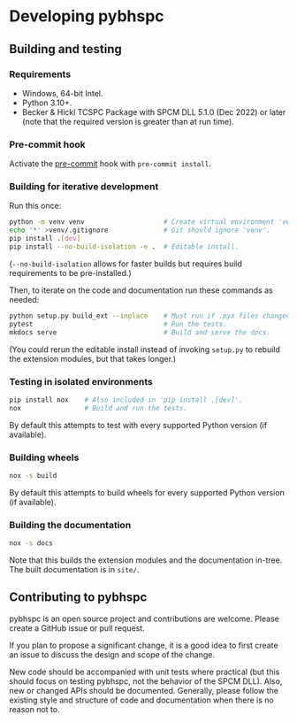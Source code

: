 <!--
This file is part of pybhspc
Copyright 2024 Board of Regents of the University of Wisconsin System
SPDX-License-Identifier: MIT
-->

# Developing pybhspc

## Building and testing

### Requirements

- Windows, 64-bit Intel.
- Python 3.10+.
- Becker & Hickl TCSPC Package with SPCM DLL 5.1.0 (Dec 2022) or later (note
  that the required version is greater than at run time).

### Pre-commit hook

Activate the [pre-commit](https://pre-commit.com/) hook with `pre-commit
install`.

### Building for iterative development

Run this once:

```sh
python -m venv venv                    # Create virtual environment 'venv'.
echo '*' >venv/.gitignore              # Git should ignore 'venv'.
pip install .[dev]
pip install --no-build-isolation -e .  # Editable install.
```

(`--no-build-isolation` allows for faster builds but requires build
requirements to be pre-installed.)

Then, to iterate on the code and documentation run these commands as needed:

```sh
python setup.py build_ext --inplace    # Must run if .pyx files changed.
pytest                                 # Run the tests.
mkdocs serve                           # Build and serve the docs.
```

(You could rerun the editable install instead of invoking `setup.py` to rebuild
the extension modules, but that takes longer.)

### Testing in isolated environments

```sh
pip install nox    # Also included in 'pip install .[dev]'.
nox                # Build and run the tests.
```

By default this attempts to test with every supported Python version (if
available).

### Building wheels

```sh
nox -s build
```

By default this attempts to build wheels for every supported Python version (if
available).

### Building the documentation

```sh
nox -s docs
```

Note that this builds the extension modules and the documentation in-tree.
The built documentation is in `site/`.

## Contributing to pybhspc

pybhspc is an open source project and contributions are welcome. Please create
a GitHub issue or pull request.

If you plan to propose a significant change, it is a good idea to first create
an issue to discuss the design and scope of the change.

New code should be accompanied with unit tests where practical (but this should
focus on testing pybhspc, not the behavior of the SPCM DLL). Also, new or
changed APIs should be documented. Generally, please follow the existing style
and structure of code and documentation when there is no reason not to.
